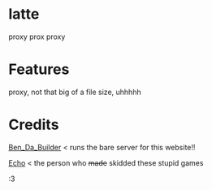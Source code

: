 # latte
proxy prox proxy

# Features
proxy, not that big of a file size, uhhhhh

# Credits
[Ben_Da_Builder](https://benrogo.net) < runs the bare server for this website!!

[Echo](https://3kh0.net) < the person who ~~made~~ skidded these stupid games

:3
